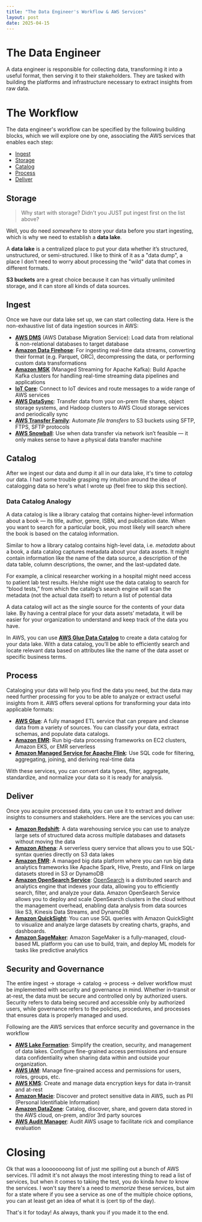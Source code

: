 ```yaml
---
title: "The Data Engineer's Workflow & AWS Services"
layout: post 
date: 2025-04-15
---
```


# The Data Engineer
A data engineer is responsible for collecting data, transforming it into a useful format, then serving it to their stakeholders. They are tasked with building the platforms and infrastructure necessary to extract insights from raw data. 

# The Workflow
The data engineer's workflow can be specified by the following building blocks, which we will explore one by one, associating the AWS services that enables each step: 
- [Ingest](#ingest)
- [Storage](#storage)
- [Catalog](#catalog)
- [Process](#process)
- [Deliver](#deliver)

## Storage
> Why start with storage? Didn't you JUST put ingest first on the list above?

Well, you do need *somewhere* to store your data before you start ingesting, which is why we need to establish a **data lake**.

A **data lake** is a centralized place to put your data whether it’s structured, unstructured, or semi-structured. I like to think of it as a "data dump", a place I don't need to worry about processing the "wild" data that comes in different formats. 

**S3 buckets** are a great choice because it can has virtually unlimited storage, and it can store all kinds of data sources. 

## Ingest
Once we have our data lake set up, we can start collecting data. Here is the non-exhaustive list of data ingestion sources in AWS: 

- **[AWS DMS](https://aws.amazon.com/dms/)** (AWS Database Migration Service): Load data from relational & non-relational databases to target database
- **[Amazon Data Firehose](https://aws.amazon.com/firehose/)**: For ingesting real-time data streams, converting their format (e.g. Parquet, ORC), decompressing the data, or performing custom data transformations
- **[Amazon MSK](https://aws.amazon.com/msk/)** (Managed Streaming for Apache Kafka): Build Apache Kafka clusters for handling real-time streaming data pipelines and applications
- **[IoT Core](https://aws.amazon.com/iot-core/)**: Connect to IoT devices and route messages to a wide range of AWS services
- **[AWS DataSync](https://aws.amazon.com/datasync/)**: Transfer data from your on-prem file shares, object storage systems, and Hadoop clusters to AWS Cloud storage services and periodically sync
- **[AWS Transfer Family](https://aws.amazon.com/aws-transfer-family/)**: Automate *file transfers* to S3 buckets using SFTP, FTPS, SFTP protocols
- **[AWS Snowball](https://aws.amazon.com/snowball/)**: Use when data transfer via network isn’t feasible — it only makes sense to have a physical data transfer machine

## Catalog
After we ingest our data and dump it all in our data lake, it's time to *catalog* our data. I had some trouble grasping my intuition around the idea of catalogging data so here's what I wrote up (feel free to skip this section).

### Data Catalog Analogy

A data catalog is like a library catalog that contains higher-level information about a book — its title, author, genre, ISBN, and publication date. When you want to search for a particular book, you most likely will search where the book is based on the catalog information.

Similar to how a library catalog contains high-level data, i.e. *metadata* about a book, a data catalog captures metadata about your data assets. It might contain information like the name of the data source, a description of the data table, column descriptions, the owner, and the last-updated date.

For example, a clinical researcher working in a hospital might need access to patient lab test results. He/she might use the data catalog to search for “blood tests,” from which the catalog’s search engine will scan the metadata (not the actual data itself) to return a list of potential data

A data catalog will act as the single source for the contents of your data lake. By having a central place for your data assets’ metadata, it will be easier for your organization to understand and keep track of the data you have.

In AWS, you can use **[AWS Glue Data Catalog](https://docs.aws.amazon.com/glue/latest/dg/catalog-and-crawler.html)** to create a data catalog for your data lake. With a data catalog, you’ll be able to efficiently search and locate relevant data based on attributes like the name of the data asset or specific business terms. 

## Process
Cataloging your data will help you find the data you need, but the data may need further processing for you to be able to analyze or extract useful insights from it. AWS offers several options for transforming your data into applicable formats: 

- **[AWS Glue](https://aws.amazon.com/glue/)**: A fully managed ETL service that can prepare and cleanse data from a variety of sources. You can classify your data, extract schemas, and populate data catalogs.
- **[Amazon EMR](https://aws.amazon.com/emr/)**: Run big-data processing frameworks on EC2 clusters, Amazon EKS, or EMR serverless
- **[Amazon Managed Service for Apache Flink](https://aws.amazon.com/managed-service-apache-flink/)**: Use SQL code for filtering, aggregating, joining, and deriving real-time data

With these services, you can convert data types, filter, aggregate, standardize, and normalize your data so it is ready for analysis.

## Deliver
Once you acquire processed data, you can use it to extract and deliver insights to consumers and stakeholders. Here are the services you can use:

- **[Amazon Redshift](http://aws.amazon.com/redshift/)**: A data warehousing service you can use to analyze large sets of structured data across multiple databases and datasets without moving the data
- **[Amazon Athena](https://aws.amazon.com/athena/)**: A serverless query service that allows you to use SQL-syntax queries directly on S3 data lakes
- **[Amazon EMR](https://aws.amazon.com/emr/)**: A managed big data platform where you can run big data analytics frameworks like Apache Spark, Hive, Presto, and Flink on large datasets stored in S3 or DynamoDB
- **[Amazon OpenSearch Service](https://aws.amazon.com/opensearch-service/)**: [OpenSearch](https://opensearch.org/about/) is a distributed search and analytics engine that indexes your data, allowing you to efficiently search, filter, and analyze your data. Amazon OpenSearch Service allows you to deploy and scale OpenSearch clusters in the cloud without the management overhead, enabling data analysis from data sources like S3, Kinesis Data Streams, and DynamoDB
- **[Amazon QuickSight](https://aws.amazon.com/quicksight/)**: You can use SQL queries with Amazon QuickSight to visualize and analyze large datasets by creating charts, graphs, and dashboards.
- **[Amazon SageMaker](https://aws.amazon.com/sagemaker/)**: Amazon SageMaker is a fully-managed, cloud-based ML platform you can use to build, train, and deploy ML models for tasks like predictive analytics

## Security and Governance

The entire ingest → storage → catalog → process → deliver workflow must be implemented with security and governance in mind. Whether in-transit or at-rest, the data must be secure and controlled only by authorized users. Security refers to data being secured and accessible only by authorized users, while governance refers to the policies, procedures, and processes that ensures data is properly managed and used. 

Following are the AWS services that enforce security and governance in the workflow

- **[AWS Lake Formation](https://aws.amazon.com/lake-formation/)**: Simplify the creation, security, and management of data lakes. Configure fine-grained access permissions and ensure data confidentiality when sharing data within and outside your organization.
- **[AWS IAM](https://aws.amazon.com/iam/)**: Manage fine-grained access and permissions for users, roles, groups, etc.
- **[AWS KMS](https://aws.amazon.com/kms/)**: Create and manage data encryption keys for data in-transit and at-rest
- **[Amazon Macie](https://aws.amazon.com/macie/)**: Discover and protect sensitive data in AWS, such as PII (Personal Identifiable Information)
- **[Amazon DataZone](https://aws.amazon.com/datazone/)**: Catalog, discover, share, and govern data stored in the AWS cloud, on-prem, and/or 3rd party sources
- **[AWS Audit Manager](https://aws.amazon.com/audit-manager/)**: Audit AWS usage to facilitate rick and compliance evaluation

# Closing
Ok that was a loooooooong list of just me spilling out a bunch of AWS services. I'll admit it's not always the most interesting thing to read a list of services, but when it comes to taking the test, you do kinda *have to* know the services. I won't say there's a need to *memorize* these services, but aim for a state where if you see a service as one of the multiple choice options, you can at least get an idea of what it is (cert tip of the day). 

That's it for today!
As always, thank you if you made it to the end. 
